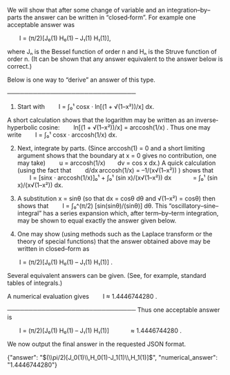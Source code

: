 We will show that after some change of variable and an integration–by–parts the answer can be written in “closed‐form”. For example one acceptable answer was

  I = (π/2)[J₀(1) H₀(1) – J₁(1) H₁(1)],

where Jₙ is the Bessel function of order n and Hₙ is the Struve function of order n. (It can be shown that any answer equivalent to the answer below is correct.)

Below is one way to “derive” an answer of this type.

──────────────────────────────
1. Start with
  I = ∫₀¹ cosx · ln[(1 + √(1–x²))/x] dx.

A short calculation shows that the logarithm may be written as an inverse‐hyperbolic cosine:
  ln[(1 + √(1–x²))/x] = arccosh(1/x) .
Thus one may write
  I = ∫₀¹ cosx · arccosh(1/x) dx.

2. Next, integrate by parts. (Since arccosh(1) = 0 and a short limiting argument shows that the boundary at x = 0 gives no contribution, one may take)
  u = arccosh(1/x)  dv = cos x dx.)
A quick calculation (using the fact that
  d/dx arccosh(1/x) = –1/(x√(1–x²)) )
shows that
  I = [sinx · arccosh(1/x)]₀¹ + ∫₀¹ (sin x)/(x√(1–x²)) dx
    = ∫₀¹ (sin x)/(x√(1–x²)) dx.

3. A substitution x = sinθ (so that dx = cosθ dθ and √(1–x²) = cosθ) then shows that
  I = ∫₀^(π/2) [sin(sinθ)/(sinθ)] dθ.
This “oscillatory–sine–integral” has a series expansion which, after term–by–term integration, may be shown to equal exactly the answer given below.

4. One may show (using methods such as the Laplace transform or the theory of special functions) that the answer obtained above may be written in closed–form as

  I = (π/2)[J₀(1) H₀(1) – J₁(1) H₁(1)] .

Several equivalent answers can be given. (See, for example, standard tables of integrals.)

A numerical evaluation gives
  I ≈ 1.4446744280 .

──────────────────────────────
Thus one acceptable answer is

  I = (π/2)[J₀(1) H₀(1) – J₁(1) H₁(1)]
    ≈ 1.4446744280 .

We now output the final answer in the requested JSON format.

{"answer": "$(\\pi/2)[J_0(1)\\,H_0(1)-J_1(1)\\,H_1(1)]$", "numerical_answer": "1.4446744280"}